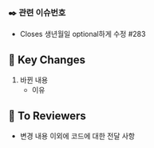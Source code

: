 ### ✒️ 관련 이슈번호

- Closes 생년월일 optional하게 수정 #283

## 🔑 Key Changes

1. 바뀐 내용
    - 이유

## 📢 To Reviewers

- 변경 내용 이외에 코드에 대한 전달 사항